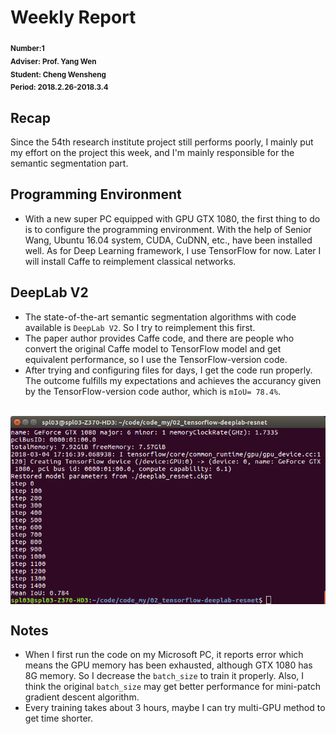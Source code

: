 # Weekly Report
<sub>**Number:1  
Adviser: Prof. Yang Wen  
Student: Cheng Wensheng  
Period: 2018.2.26-2018.3.4**</sub>
## Recap
Since the 54th research institute project still performs poorly, I mainly put my effort on the project this week, and I'm mainly responsible for the semantic segmentation part.
## Programming Environment
* With a new super PC equipped with GPU GTX 1080, the first thing to do is to configure the programming environment. With the help of Senior Wang, Ubuntu 16.04 system, CUDA, CuDNN, etc., have been installed well. As for Deep Learning framework, I use TensorFlow for now. Later I will install Caffe to reimplement classical networks.  
## DeepLab V2
* The state-of-the-art semantic segmentation algorithms with code available is `DeepLab V2`. So I try to reimplement this first. 
* The paper author provides Caffe code, and there are people who convert the original Caffe model to TensorFlow model and get equivalent performance, so I use the TensorFlow-version code.
* After trying and configuring files for days, I get the code run properly. The outcome fulfills my expectations and achieves the accurancy given by the TensorFlow-version code author, which is `mIoU= 78.4%`.

</br>
<div  align="center">    
<img src="deeplab_v2_dr_sleep.PNG" alt="图片名称" align=center />
</div>

## Notes
* When I first run the code on my Microsoft PC, it reports error which means the GPU memory has been exhausted, although GTX 1080 has 8G memory. So I decrease the `batch_size` to train it properly. Also, I think the original `batch_size` may get better performance for mini-patch gradient descent algorithm.
* Every training takes about 3 hours, maybe I can try multi-GPU method to get time shorter.